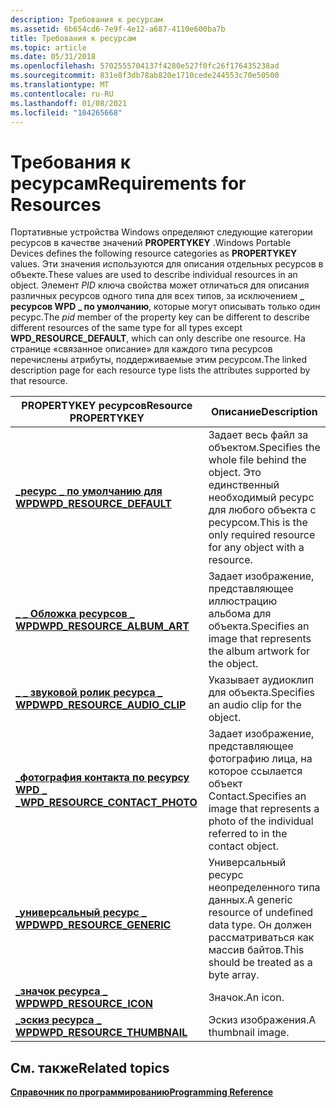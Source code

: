 ```yaml
---
description: Требования к ресурсам
ms.assetid: 6b654cd6-7e9f-4e12-a687-4110e600ba7b
title: Требования к ресурсам
ms.topic: article
ms.date: 05/31/2018
ms.openlocfilehash: 5702555704137f4280e527f0fc26f176435238ad
ms.sourcegitcommit: 831e8f3db78ab820e1710cede244553c70e50500
ms.translationtype: MT
ms.contentlocale: ru-RU
ms.lasthandoff: 01/08/2021
ms.locfileid: "104265668"
---
```

# <a name="requirements-for-resources"></a><span data-ttu-id="e9924-103">Требования к ресурсам</span><span class="sxs-lookup"><span data-stu-id="e9924-103">Requirements for Resources</span></span>

<span data-ttu-id="e9924-104">Портативные устройства Windows определяют следующие категории ресурсов в качестве значений **PROPERTYKEY** .</span><span class="sxs-lookup"><span data-stu-id="e9924-104">Windows Portable Devices defines the following resource categories as **PROPERTYKEY** values.</span></span> <span data-ttu-id="e9924-105">Эти значения используются для описания отдельных ресурсов в объекте.</span><span class="sxs-lookup"><span data-stu-id="e9924-105">These values are used to describe individual resources in an object.</span></span> <span data-ttu-id="e9924-106">Элемент *PID* ключа свойства может отличаться для описания различных ресурсов одного типа для всех типов, за исключением **\_ ресурсов WPD \_ по умолчанию**, которые могут описывать только один ресурс.</span><span class="sxs-lookup"><span data-stu-id="e9924-106">The *pid* member of the property key can be different to describe different resources of the same type for all types except **WPD\_RESOURCE\_DEFAULT**, which can only describe one resource.</span></span> <span data-ttu-id="e9924-107">На странице «связанное описание» для каждого типа ресурсов перечислены атрибуты, поддерживаемые этим ресурсом.</span><span class="sxs-lookup"><span data-stu-id="e9924-107">The linked description page for each resource type lists the attributes supported by that resource.</span></span>



| <span data-ttu-id="e9924-108">PROPERTYKEY ресурсов</span><span class="sxs-lookup"><span data-stu-id="e9924-108">Resource PROPERTYKEY</span></span>                                                | <span data-ttu-id="e9924-109">Описание</span><span class="sxs-lookup"><span data-stu-id="e9924-109">Description</span></span>                                                                                                    |
|---------------------------------------------------------------------|----------------------------------------------------------------------------------------------------------------|
| [<span data-ttu-id="e9924-110">**\_ресурс \_ по умолчанию для WPD**</span><span class="sxs-lookup"><span data-stu-id="e9924-110">**WPD\_RESOURCE\_DEFAULT**</span></span>](wpd-resource-default.md)              | <span data-ttu-id="e9924-111">Задает весь файл за объектом.</span><span class="sxs-lookup"><span data-stu-id="e9924-111">Specifies the whole file behind the object.</span></span> <span data-ttu-id="e9924-112">Это единственный необходимый ресурс для любого объекта с ресурсом.</span><span class="sxs-lookup"><span data-stu-id="e9924-112">This is the only required resource for any object with a resource.</span></span> |
| [<span data-ttu-id="e9924-113">**\_ \_ Обложка ресурсов \_ WPD**</span><span class="sxs-lookup"><span data-stu-id="e9924-113">**WPD\_RESOURCE\_ALBUM\_ART**</span></span>](wpd-resource-album-art.md)         | <span data-ttu-id="e9924-114">Задает изображение, представляющее иллюстрацию альбома для объекта.</span><span class="sxs-lookup"><span data-stu-id="e9924-114">Specifies an image that represents the album artwork for the object.</span></span>                                           |
| [<span data-ttu-id="e9924-115">**\_ \_ звуковой ролик ресурса \_ WPD**</span><span class="sxs-lookup"><span data-stu-id="e9924-115">**WPD\_RESOURCE\_AUDIO\_CLIP**</span></span>](wpd-resource-audio-clip.md)       | <span data-ttu-id="e9924-116">Указывает аудиоклип для объекта.</span><span class="sxs-lookup"><span data-stu-id="e9924-116">Specifies an audio clip for the object.</span></span>                                                                        |
| [<span data-ttu-id="e9924-117">**\_фотография контакта по ресурсу WPD \_ \_**</span><span class="sxs-lookup"><span data-stu-id="e9924-117">**WPD\_RESOURCE\_CONTACT\_PHOTO**</span></span>](wpd-resource-contact-photo.md) | <span data-ttu-id="e9924-118">Задает изображение, представляющее фотографию лица, на которое ссылается объект Contact.</span><span class="sxs-lookup"><span data-stu-id="e9924-118">Specifies an image that represents a photo of the individual referred to in the contact object.</span></span>                |
| [<span data-ttu-id="e9924-119">**\_универсальный ресурс \_ WPD**</span><span class="sxs-lookup"><span data-stu-id="e9924-119">**WPD\_RESOURCE\_GENERIC**</span></span>](wpd-resource-generic.md)              | <span data-ttu-id="e9924-120">Универсальный ресурс неопределенного типа данных.</span><span class="sxs-lookup"><span data-stu-id="e9924-120">A generic resource of undefined data type.</span></span> <span data-ttu-id="e9924-121">Он должен рассматриваться как массив байтов.</span><span class="sxs-lookup"><span data-stu-id="e9924-121">This should be treated as a byte array.</span></span>                             |
| [<span data-ttu-id="e9924-122">**\_значок ресурса \_ WPD**</span><span class="sxs-lookup"><span data-stu-id="e9924-122">**WPD\_RESOURCE\_ICON**</span></span>](wpd-resource-icon.md)                    | <span data-ttu-id="e9924-123">Значок.</span><span class="sxs-lookup"><span data-stu-id="e9924-123">An icon.</span></span>                                                                                                       |
| [<span data-ttu-id="e9924-124">**\_эскиз ресурса \_ WPD**</span><span class="sxs-lookup"><span data-stu-id="e9924-124">**WPD\_RESOURCE\_THUMBNAIL**</span></span>](wpd-resource-thumbnail.md)          | <span data-ttu-id="e9924-125">Эскиз изображения.</span><span class="sxs-lookup"><span data-stu-id="e9924-125">A thumbnail image.</span></span>                                                                                             |



 

## <a name="related-topics"></a><span data-ttu-id="e9924-126">См. также</span><span class="sxs-lookup"><span data-stu-id="e9924-126">Related topics</span></span>

<dl> <dt>

[<span data-ttu-id="e9924-127">**Справочник по программированию**</span><span class="sxs-lookup"><span data-stu-id="e9924-127">**Programming Reference**</span></span>](programming-reference.md)
</dt> </dl>

 

 




